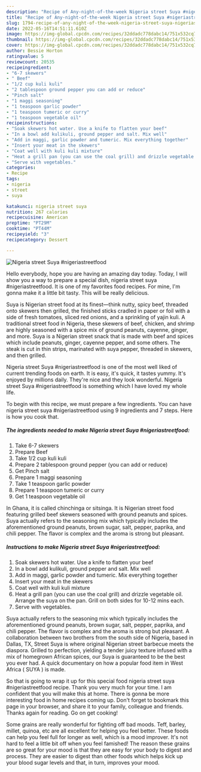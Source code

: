 ```yaml
---
description: "Recipe of Any-night-of-the-week Nigeria street Suya #nigeriastreetfood"
title: "Recipe of Any-night-of-the-week Nigeria street Suya #nigeriastreetfood"
slug: 1794-recipe-of-any-night-of-the-week-nigeria-street-suya-nigeriastreetfood
date: 2022-05-16T14:51:11.610Z
image: https://img-global.cpcdn.com/recipes/32ddadc778dabc14/751x532cq70/nigeria-street-suya-nigeriastreetfood-recipe-main-photo.jpg
thumbnail: https://img-global.cpcdn.com/recipes/32ddadc778dabc14/751x532cq70/nigeria-street-suya-nigeriastreetfood-recipe-main-photo.jpg
cover: https://img-global.cpcdn.com/recipes/32ddadc778dabc14/751x532cq70/nigeria-street-suya-nigeriastreetfood-recipe-main-photo.jpg
author: Bessie Horton
ratingvalue: 5
reviewcount: 20535
recipeingredient:
- "6-7 skewers"
- " Beef"
- "1/2 cup kuli kuli"
- "2 tablespoon ground pepper you can add or reduce"
- "Pinch salt"
- "1 maggi seasoning"
- "1 teaspoon garlic powder"
- "1 teaspoon tumeric or curry"
- "1 teaspoon vegetable oil"
recipeinstructions:
- "Soak skewers hot water. Use a knife to flatten your beef"
- "In a bowl add kulikuli, ground pepper and salt. Mix well"
- "Add in maggi, garlic powder and tumeric. Mix everything together"
- "Insert your meat in the skewers"
- "Coat well with kuli kuli mixture"
- "Heat a grill pan (you can use the coal grill) and drizzle vegetable oil. Arrange the suya on the pan. Grill on both sides for 10-12 mins each."
- "Serve with vegetables."
categories:
- Recipe
tags:
- nigeria
- street
- suya

katakunci: nigeria street suya 
nutrition: 267 calories
recipecuisine: American
preptime: "PT29M"
cooktime: "PT44M"
recipeyield: "3"
recipecategory: Dessert

---
```



![Nigeria street Suya #nigeriastreetfood](https://img-global.cpcdn.com/recipes/32ddadc778dabc14/751x532cq70/nigeria-street-suya-nigeriastreetfood-recipe-main-photo.jpg)

Hello everybody, hope you are having an amazing day today. Today, I will show you a way to prepare a special dish, nigeria street suya #nigeriastreetfood. It is one of my favorites food recipes. For mine, I'm gonna make it a little bit tasty. This will be really delicious.

Suya is Nigerian street food at its finest—think nutty, spicy beef, threaded onto skewers then grilled, the finished sticks cradled in paper or foil with a side of fresh tomatoes, sliced red onions, and a sprinkling of yajin kuli. A traditional street food in Nigeria, these skewers of beef, chicken, and shrimp are highly seasoned with a spice mix of ground peanuts, cayenne, ginger, and more. Suya is a Nigerian street snack that is made with beef and spices which include peanuts, ginger, cayenne pepper, and some others. The steak is cut in thin strips, marinated with suya pepper, threaded in skewers, and then grilled.

Nigeria street Suya #nigeriastreetfood is one of the most well liked of current trending foods on earth. It is easy, it's quick, it tastes yummy. It's enjoyed by millions daily. They're nice and they look wonderful. Nigeria street Suya #nigeriastreetfood is something which I have loved my whole life.


To begin with this recipe, we must prepare a few ingredients. You can have nigeria street suya #nigeriastreetfood using 9 ingredients and 7 steps. Here is how you cook that.

<!--inarticleads1-->

##### The ingredients needed to make Nigeria street Suya #nigeriastreetfood:

1. Take 6-7 skewers
1. Prepare  Beef
1. Take 1/2 cup kuli kuli
1. Prepare 2 tablespoon ground pepper (you can add or reduce)
1. Get Pinch salt
1. Prepare 1 maggi seasoning
1. Take 1 teaspoon garlic powder
1. Prepare 1 teaspoon tumeric or curry
1. Get 1 teaspoon vegetable oil


In Ghana, it is called chinchinga or sitsinga. It is Nigerian street food featuring grilled beef skewers seasoned with ground peanuts and spices. Suya actually refers to the seasoning mix which typically includes the aforementioned ground peanuts, brown sugar, salt, pepper, paprika, and chili pepper. The flavor is complex and the aroma is strong but pleasant. 

<!--inarticleads2-->

##### Instructions to make Nigeria street Suya #nigeriastreetfood:

1. Soak skewers hot water. Use a knife to flatten your beef
1. In a bowl add kulikuli, ground pepper and salt. Mix well
1. Add in maggi, garlic powder and tumeric. Mix everything together
1. Insert your meat in the skewers
1. Coat well with kuli kuli mixture
1. Heat a grill pan (you can use the coal grill) and drizzle vegetable oil. Arrange the suya on the pan. Grill on both sides for 10-12 mins each.
1. Serve with vegetables.


Suya actually refers to the seasoning mix which typically includes the aforementioned ground peanuts, brown sugar, salt, pepper, paprika, and chili pepper. The flavor is complex and the aroma is strong but pleasant. A collaboration between two brothers from the south side of Nigeria, based in Dallas, TX, Street Suya is where original Nigerian street barbecue meets the diaspora. Grilled to perfection, yielding a tender juicy texture infused with a mix of homegrown African spices, our Suya is guaranteed to be the best you ever had. A quick documentary on how a popular food item in West Africa ( SUYA ) is made. 

So that is going to wrap it up for this special food nigeria street suya #nigeriastreetfood recipe. Thank you very much for your time. I am confident that you will make this at home. There is gonna be more interesting food in home recipes coming up. Don't forget to bookmark this page in your browser, and share it to your family, colleague and friends. Thanks again for reading. Go on get cooking!

Some grains are really wonderful for fighting off bad moods. Teff, barley, millet, quinoa, etc are all excellent for helping you feel better. These foods can help you feel full for longer as well, which is a mood improver. It's not hard to feel a little bit off when you feel famished! The reason these grains are so great for your mood is that they are easy for your body to digest and process. They are easier to digest than other foods which helps kick up your blood sugar levels and that, in turn, improves your mood.
